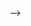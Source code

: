 <!-- This project is an application aimed at converting visual content such as images and PDF files into editable texts using OCR (Optical Character Recognition) techniques. The application supports both Arabic and English languages, and uses advanced libraries and techniques such as Tesseract and EasyOCR to improve the accuracy of text extraction.

Key Features:
        -Extract texts from images in different formats (such as PNG and JPEG).
        -Extract texts from multi-page PDF files.
        -Support Tesseract and EasyOCR techniques for text extraction.
        -Easy and simple user interface.
        -Support both Arabic and English languages.
        -The application can be used by students, researchers, and employees to convert visual texts into an easily editable format.

## Requirements
  - Python 3.x
  - Tkinter (for GUI)
  - The following Python libraries:
  - `Pillow`
  - `pytesseract`
  - `pdf2image`
  - `easyocr`

## Installation

1. Make sure you have Python 3.x installed.
2. Install the required libraries using `pip`:

``bash
pip install tk Pillow pytesseract pdf2image easyocr
```

3. Install Tesseract OCR from the following link:

[Download Tesseract](https://github.com/tesseract-ocr/tesseract)

Make sure to add the path to your environment after installation.

## Usage

Then choose the image or PDF file from which you want to extract texts, and the file will be processed and texts extracted using OCR technology.

## License

This project is licensed under [MIT License](LICENSE).

## Notes

- Make sure that Tesseract tools are installed correctly on your device.
- This project supports extracting texts from JPEG, PNG, and PDF files. --> -->